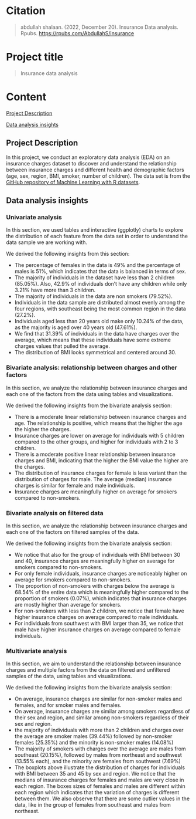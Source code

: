 # Citation
> abdullah shalaan. (2022, December 20). Insurance Data analysis. Rpubs. https://rpubs.com/AbdullahS/insurance

# Project title
> Insurance data analysis

# Content
<p>
  <a href="#project-description">Project Description</a>
  
  <a href="#data-analysis-insights">Data analysis insights</a>
</p>


## Project Description
In this project, we conduct an exploratory data analysis (EDA) on an insurance charges dataset to discover and understand the relationship between insurance charges and different health and demographic factors (age, sex, region, BMI, smoker, number of children). The data set is from the [GitHub repository of Machine Learning with R datasets](https://github.com/stedy/Machine-Learning-with-R-datasets/blob/master/insurance.csv).

## Data analysis insights

### Univariate analysis
In this section, we used tables and interactive (ggplotly) charts to explore the distribution of each feature from the data set in order to understand the data sample we are working with.

We derived the following insights from this section:
* The percentage of females in the data is 49% and the percentage of males is 51%, which indicates that the data is balanced in terms of sex.
* The majority of individuals in the dataset have less than 2 children (85.05%). Also, 42.9% of individuals don’t have any children while only 3.21% have more than 3 children.
* The majority of individuals in the data are non smokers (79.52%).
* Individuals in the data sample are distributed almost evenly among the four regions, with southeast being the most common region in the data (27.2%).
* Individuals aged less than 20 years old make only 10.24% of the data, as the majority is aged over 40 years old (47.61%).
* We find that 31.39% of individuals in the data have charges over the average, which means that these individuals have some extreme charges values that pulled the average.
* The distribution of BMI looks symmetrical and centered around 30.

### Bivariate analysis: relationship between charges and other factors
In this section, we analyze the relationship between insurance charges and each one of the factors from the data using tables and visualizations.

We derived the following insights from the bivariate analysis section:
* There is a moderate linear relationship between insurance charges and age. The relationship is positive, which means that the higher the age the higher the charges.
* Insurance charges are lower on average for individuals with 5 children compared to the other groups, and higher for individuals with 2 to 3 children.
* There is a moderate positive linear relationship between insurance charges and BMI, indicating that the higher the BMI value the higher are the charges.
* The distribution of insurance charges for female is less variant than the distribution of charges for male. The average (median) insurance charges is similar for female and male individuals.
* Insurance charges are meaningfully higher on average for smokers compared to non-smokers.

### Bivariate analysis on filtered data
In this section, we analyze the relationship between insurance charges and each one of the factors on filtered samples of the data.

We derived the following insights from the bivariate analysis section:
* We notice that also for the group of individuals with BMI between 30 and 40, insurance charges are meaningfully higher on average for smokers compared to non-smokers.
* For only female individuals, insurance charges are noticeably higher on average for smokers compared to non-smokers.
* The proportion of non-smokers with charges below the average is 68.54% of the entire data which is meaningfully higher compared to the proportion of smokers (0.07%), which indicates that insurance charges are mostly higher than average for smokers.
* For non-smokers with less than 2 children, we notice that female have higher insurance charges on average compared to male individuals.
* For individuals from southwest with BMI larger than 35, we notice that male have higher insurance charges on average compared to female individuals.

### Multivariate analysis
In this section, we aim to understand the relationship between insurance charges and multiple factors from the data on filtered and unfiltered samples of the data, using tables and visualizations.

We derived the following insights from the bivariate analysis section:
* On average, insurance charges are similar for non-smoker males and females, and for smoker males and females.
* On average, insurance charges are similar among smokers regardless of their sex and region, and similar among non-smokers regardless of their sex and region.
* the majority of individuals with more than 2 children and charges over the average are smoker males (39.44%) followed by non-smoker females (25.35%) and the minority is non-smoker males (14.08%)
* The majority of smokers with charges over the average are males from southeast (20.15%), followed by males from northeast and southwest (13.55% each), and the minority are females from southwest (7.69%)
* The boxplots above illustrate the distribution of charges for individuals with BMI between 35 and 45 by sex and region. We notice that the medians of insurance charges for females and males are very close in each region. The boxes sizes of females and males are different within each region which indicates that the variation of charges is different between them. We also observe that there are some outlier values in the data, like in the group of females from southeast and males from northeast.



